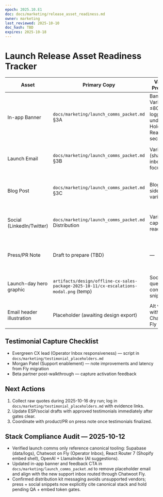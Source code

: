 ```yaml
---
epoch: 2025.10.E1
doc: docs/marketing/release_asset_readiness.md
owner: marketing
last_reviewed: 2025-10-10
doc_hash: TBD
expires: 2025-10-18
---
```

# Launch Release Asset Readiness Tracker

| Asset | Primary Copy | Variant Prepared | Testimonial Slot | Evidence Gate | Notes |
|-------|--------------|------------------|------------------|---------------|-------|
| In-app Banner | `docs/marketing/launch_comms_packet.md` §3A | Banner Variant ≤80 chars logged under Hold-Ready section | N/A | QA mock=0 200 + embed token | Ready to publish post-gate |
| Launch Email | `docs/marketing/launch_comms_packet.md` §3B | Variant B (shared inbox focus) | Evergreen CX lead quote (placeholder) | QA mock=0 200 + embed token | ESP draft staged; update subject once go/no-go lands |
| Blog Post | `docs/marketing/launch_comms_packet.md` §3C | Blog hero sidebar variant | Beta testimonial placeholder | QA mock=0 200 + embed token | Needs GA MCP section once OCC-INF-221 clears |
| Social (LinkedIn/Twitter) | `docs/marketing/launch_comms_packet.md` Distribution | Variant caption ready | Support/internal testimonial | QA mock=0 200 + embed token | Social calendar in placeholder mode |
| Press/PR Note | Draft to prepare (TBD) | — | Press quote (manager) | QA mock=0 200 + embed token | Build after testimonials captured |
| Launch-day hero graphic | `artifacts/design/offline-cx-sales-package-2025-10-11/cx-escalations-modal.png` (temp) | Social crop queued in component snippets | N/A | Design export + QA clearance | Designer to drop final hero + banner overlays in new `artifacts/design/launch-day/` folder |
| Email header illustration | Placeholder (awaiting design export) | Alt version with Chatwoot Fly badge | N/A | Design export + QA clearance | Pair with ESP template once assets land; reference component snippets |

## Testimonial Capture Checklist
- Evergreen CX lead (Operator Inbox responsiveness) — script in `docs/marketing/testimonial_placeholders.md`
- Morgan Patel (Support enablement) — note improvements and latency from Fly migration
- Beta partner post-walkthrough — capture activation feedback

## Next Actions
1. Collect raw quotes during 2025-10-16 dry run; log in `docs/marketing/testimonial_placeholders.md` with evidence links.
2. Update ESP/social drafts with approved testimonials immediately after gates clear.
3. Coordinate with product/PR on press note once testimonials finalized.

## Stack Compliance Audit — 2025-10-12
- Verified launch comms only reference canonical tooling: Supabase (data/logs), Chatwoot on Fly (Operator Inbox), React Router 7 (Shopify embed shell), OpenAI + LlamaIndex (AI suggestions).
- Updated in-app banner and feedback CTA in `docs/marketing/launch_comms_packet.md` to remove placeholder email and align with the new support inbox routed through Chatwoot Fly.
- Confirmed distribution kit messaging avoids unsupported vendors; press + social snippets now explicitly cite canonical stack and hold pending QA + embed token gates.
